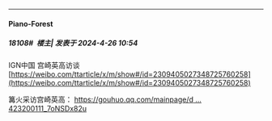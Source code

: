 ﻿
*****

####  Piano-Forest  
##### 18108#         楼主| 发表于 2024-4-26 10:54

IGN中国 宫崎英高访谈
[https://weibo.com/ttarticle/x/m/show#/id=2309405027348725760258](https://weibo.com/ttarticle/x/m/show#/id=2309405027348725760258)

篝火采访宫崎英高：
[https://gouhuo.qq.com/mainpage/d ... 423200111_7oNSDx82u](https://gouhuo.qq.com/mainpage/detail?storyid=0_20240423200111_7oNSDx82u)

